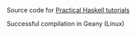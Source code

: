 Source code for [Practical Haskell tutorials](http://seanhess.github.io/2015/08/04/practical-haskell-getting-started.html)

Successful compilation in Geany (Linux) 

